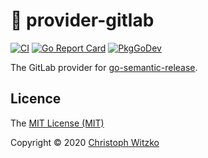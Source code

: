 # :fox_face: provider-gitlab
[![CI](https://github.com/go-semantic-release/provider-gitlab/workflows/CI/badge.svg?branch=master)](https://github.com/go-semantic-release/provider-gitlab/actions?query=workflow%3ACI+branch%3Amaster)
[![Go Report Card](https://goreportcard.com/badge/github.com/go-semantic-release/provider-gitlab)](https://goreportcard.com/report/github.com/go-semantic-release/provider-gitlab)
[![PkgGoDev](https://pkg.go.dev/badge/github.com/go-semantic-release/provider-gitlab)](https://pkg.go.dev/github.com/go-semantic-release/provider-gitlab)

The GitLab provider for [go-semantic-release](https://github.com/go-semantic-release/semantic-release).

## Licence

The [MIT License (MIT)](http://opensource.org/licenses/MIT)

Copyright © 2020 [Christoph Witzko](https://twitter.com/christophwitzko)
